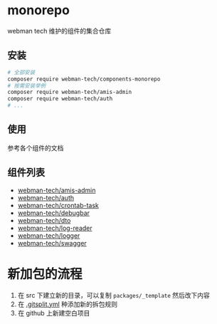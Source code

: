 # monorepo

webman tech 维护的组件的集合仓库

## 安装

```bash
# 全部安装
composer require webman-tech/components-monorepo
# 按需安装举例
composer require webman-tech/amis-admin
composer require webman-tech/auth
# ...
```

## 使用

参考各个组件的文档

## 组件列表

<!-- packages:start -->

- [webman-tech/amis-admin](https://github.com/webman-tech/amis-admin)
- [webman-tech/auth](https://github.com/webman-tech/auth)
- [webman-tech/crontab-task](https://github.com/webman-tech/crontab-task)
- [webman-tech/debugbar](https://github.com/webman-tech/debugbar)
- [webman-tech/dto](https://github.com/webman-tech/dto)
- [webman-tech/log-reader](https://github.com/webman-tech/log-reader)
- [webman-tech/logger](https://github.com/webman-tech/logger)
- [webman-tech/swagger](https://github.com/webman-tech/swagger)

<!-- packages:end -->

# 新加包的流程

1. 在 src 下建立新的目录，可以复制 `packages/_template` 然后改下内容
2. 在 [.gitsplit.yml](.gitsplit.yml) 种添加新的拆包规则
3. 在 github 上新建空白项目
